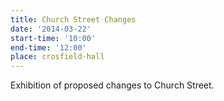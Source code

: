 ```yaml
---
title: Church Street Changes
date: '2014-03-22'
start-time: '10:00'
end-time: '12:00'
place: crosfield-hall
---
```

Exhibition of proposed changes to Church Street.
